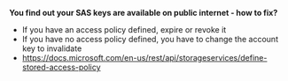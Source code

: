 **You find out your SAS keys are available on public internet - how to fix?**
- If you have an access policy defined, expire or revoke it
- If you have no access policy defined, you have to change the account key to invalidate
- https://docs.microsoft.com/en-us/rest/api/storageservices/define-stored-access-policy
